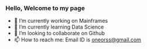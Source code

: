 ### Hello, Welcome to my page 

- 🔭 I’m currently working on Mainframes
- 🌱 I’m currently learning Data Science
- 👯 I’m looking to collaborate on Github
- 📫 How to reach me: Email ID is oneorss@gmail.com

